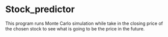 # Stock_predictor
This program runs Monte Carlo simulation while take in the closing price of the chosen stock to see what is going to be the price in the future.
